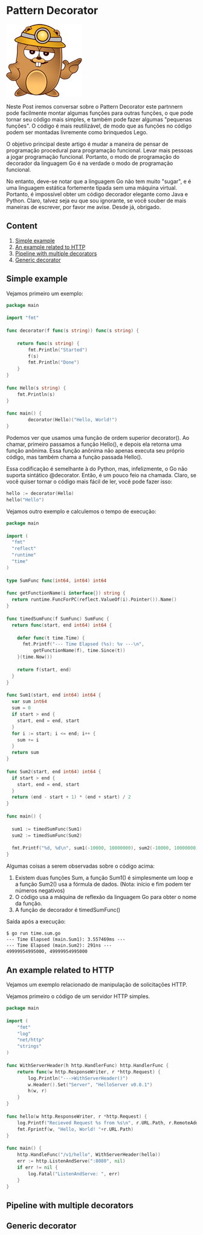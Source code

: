 # Pattern Decorator

![decorator](decorator.png)

Neste Post iremos conversar sobre o Pattern Decorator este partnnern pode facilmente montar algumas funções para outras funções,
o que pode tornar seu código mais simples, e também pode fazer algumas "pequenas funções".
O código é mais reutilizável, de modo que as funções no código podem ser montadas livremente como brinquedos Lego.

O objetivo principal deste artigo é mudar a maneira de pensar de programação procedural para programação funcional.
Levar mais pessoas a jogar programação funcional. Portanto, o modo de programação do decorador da linguagem Go é na verdade o modo de programação funcional.

No entanto, deve-se notar que a linguagem Go não tem muito "sugar", e é uma linguagem estática fortemente tipada sem uma máquina virtual.
Portanto, é impossível obter um código decorador elegante como Java e Python. Claro, talvez seja eu que sou ignorante,
se você souber de mais maneiras de escrever, por favor me avise. Desde já, obrigado.

## Content
1) [Simple example](#simple-example)
2) [An example related to HTTP](#an-example-related-to-http)
3) [Pipeline with multiple decorators](#pipeline-with-multiple-decorators)
4) [Generic decorator](#generic-decorator)

## Simple example

Vejamos primeiro um exemplo:

````go
package main

import "fmt"

func decorator(f func(s string)) func(s string) {

    return func(s string) {
        fmt.Println("Started")
        f(s)
        fmt.Println("Done")
    }
}

func Hello(s string) {
    fmt.Println(s)
}

func main() {
        decorator(Hello)("Hello, World!")
}
````

Podemos ver que usamos uma função de ordem superior decorator().
Ao chamar, primeiro passamos a função Hello(), e depois ela retorna uma função anônima.
Essa função anônima não apenas executa seu próprio código, mas também chama a função passada Hello().

Essa codificação é semelhante à do Python, mas, infelizmente, o Go não suporta sintático @decorator. Então, é um pouco feio na chamada.
Claro, se você quiser tornar o código mais fácil de ler, você pode fazer isso:

````go
hello := decorator(Hello)
hello("Hello")
````
Vejamos outro exemplo e calculemos o tempo de execução:

````go
package main

import (
  "fmt"
  "reflect"
  "runtime"
  "time"
)

type SumFunc func(int64, int64) int64

func getFunctionName(i interface{}) string {
  return runtime.FuncForPC(reflect.ValueOf(i).Pointer()).Name()
}

func timedSumFunc(f SumFunc) SumFunc {
  return func(start, end int64) int64 {

    defer func(t time.Time) {
      fmt.Printf("--- Time Elapsed (%s): %v ---\n", 
          getFunctionName(f), time.Since(t))
    }(time.Now())

    return f(start, end)
  }
}

func Sum1(start, end int64) int64 {
  var sum int64
  sum = 0
  if start > end {
    start, end = end, start
  }
  for i := start; i <= end; i++ {
    sum += i
  }
  return sum
}

func Sum2(start, end int64) int64 {
  if start > end {
    start, end = end, start
  }
  return (end - start + 1) * (end + start) / 2
}

func main() {

  sum1 := timedSumFunc(Sum1)
  sum2 := timedSumFunc(Sum2)

  fmt.Printf("%d, %d\n", sum1(-10000, 10000000), sum2(-10000, 10000000))
}
````
Algumas coisas a serem observadas sobre o código acima:
1) Existem duas funções Sum, a função Sum1() é simplesmente um loop e a função Sum2() usa a fórmula de dados.
(Nota: início e fim podem ter números negativos)
2) O código usa a máquina de reflexão da linguagem Go para obter o nome da função.
3) A função de decorador é timedSumFunc()

Saída após a execução:

````shell
$ go run time.sum.go
--- Time Elapsed (main.Sum1): 3.557469ms ---
--- Time Elapsed (main.Sum2): 291ns ---
49999954995000, 49999954995000
````

## An example related to HTTP

Vejamos um exemplo relacionado de manipulação de solicitações HTTP.

Vejamos primeiro o código de um servidor HTTP simples.

````go
package main

import (
    "fmt"
    "log"
    "net/http"
    "strings"
)

func WithServerHeader(h http.HandlerFunc) http.HandlerFunc {
    return func(w http.ResponseWriter, r *http.Request) {
        log.Println("--->WithServerHeader()")
        w.Header().Set("Server", "HelloServer v0.0.1")
        h(w, r)
    }
}

func hello(w http.ResponseWriter, r *http.Request) {
    log.Printf("Recieved Request %s from %s\n", r.URL.Path, r.RemoteAddr)
    fmt.Fprintf(w, "Hello, World! "+r.URL.Path)
}

func main() {
    http.HandleFunc("/v1/hello", WithServerHeader(hello))
    err := http.ListenAndServe(":8080", nil)
    if err != nil {
        log.Fatal("ListenAndServe: ", err)
    }
}
````
## Pipeline with multiple decorators
## Generic decorator
